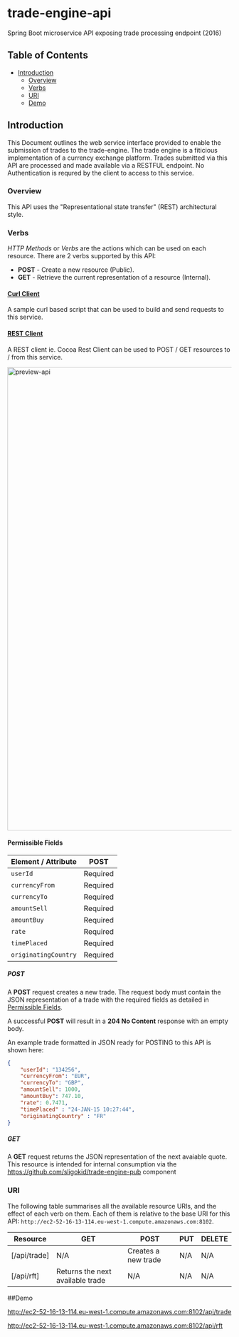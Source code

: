 # trade-engine-api

Spring Boot microservice API exposing trade processing endpoint (2016)

## Table of Contents

- [Introduction](#introduction)
  - [Overview](#overview)
  - [Verbs](#verbs)
  - [URI](#uri)
  - [Demo](#demo)

## Introduction

This Document outlines the web service interface provided to enable the submission of trades to the trade-engine.
The trade engine is a fiticious implementation of a currency exchange platform.
Trades submitted via this API are processed and made available via a RESTFUL endpoint.
No Authentication is requred by the client to access to this service.

### Overview

This API uses the "Representational state transfer" (REST) architectural style. 

### Verbs

*HTTP Methods* or *Verbs* are the actions which can be used on each resource. There are 2 verbs supported by this API:

- **POST** - Create a new resource (Public).
- **GET** - Retrieve the current representation of a resource (Internal).

#### [Curl Client](src/test/shell/currency-fair-post.sh)

A sample curl based script that can be used to build and send requests to this service.

#### [REST Client](https://resttesttest.com/)
A REST client ie. Cocoa Rest Client can be used to POST / GET resources to / from this service. 

<img width="1039" alt="preview-api" src="https://cloud.githubusercontent.com/assets/6519496/17109918/faf2c83c-5291-11e6-938b-ba80fcc7bf3a.png">


#### <a name="trade-permissible-fields"></a>Permissible Fields

| Element / Attribute     | POST      |
| ----------------------- | --------- | 
| `userId`                | Required  |
| `currencyFrom`          | Required  |
| `currencyTo`            | Required  |
| `amountSell`            | Required  |
| `amountBuy`             | Required  |
| `rate`                  | Required  |
| `timePlaced`            | Required  |
| `originatingCountry`    | Required  |

##### POST

A **POST** request creates a new trade. The request body must contain the JSON representation of a trade with the required fields as detailed in [Permissible Fields](#trade-permissible-fields).

A successful **POST** will result in a **204 No Content** response with an empty body. 

An example trade formatted in JSON ready for POSTING to this API is shown here:

``` json
{
    "userId": "134256", 
    "currencyFrom": "EUR", 
    "currencyTo": "GBP", 
    "amountSell": 1000, 
    "amountBuy": 747.10, 
    "rate": 0.7471, 
    "timePlaced" : "24-JAN-15 10:27:44", 
    "originatingCountry" : "FR"
}

```
##### GET

A **GET** request returns the JSON representation of the next avaiable quote.
This resource is intended for internal consumption via the https://github.com/sligokid/trade-engine-pub component

### URI

The following table summarises all the available resource URIs, and the effect of each verb on them. Each of them is relative to the base URI for this API: `http://ec2-52-16-13-114.eu-west-1.compute.amazonaws.com:8102`.

| Resource                                              | GET                                                 | POST                                  | PUT                               | DELETE                                      |
| ----------------------------------------------------- | --------------------------------------------------- | ------------------------------------- | --------------------------------- | ------------------------------------------- |
| [/api/trade]                                          | N/A                                                 | Creates a new trade                   | N/A                               | N/A                                         |
| [/api/rft]                                            | Returns the next available trade                    | N/A                                   | N/A                               | N/A                                         |


##Demo

http://ec2-52-16-13-114.eu-west-1.compute.amazonaws.com:8102/api/trade

http://ec2-52-16-13-114.eu-west-1.compute.amazonaws.com:8102/api/rft
